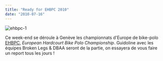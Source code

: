 ```yaml
---
title: "Ready for EHBPC 2010"
date: "2010-07-16"
---
```


![](http://www.guidoline.com/wp-content/uploads/2010/07/ehbpc-1.jpg "ehbpc-1")

Ce week-end se déroule à Genève les championnats d'Europe de bike-polo [EHBPC](http://www.ehbpc.org/), _European Hardcourt Bike Polo Championship_. Guidoline avec les équipes Broken Legs & DBAA seront de la partie, on essayera de vous faire un report tous les jours !
